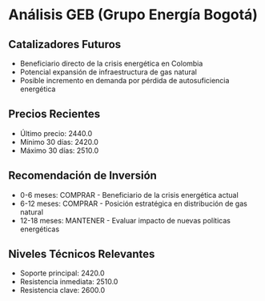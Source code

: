 # Análisis GEB (Grupo Energía Bogotá)

## Catalizadores Futuros

- Beneficiario directo de la crisis energética en Colombia
- Potencial expansión de infraestructura de gas natural
- Posible incremento en demanda por pérdida de autosuficiencia energética

## Precios Recientes

- Último precio: 2440.0
- Mínimo 30 días: 2420.0
- Máximo 30 días: 2510.0

## Recomendación de Inversión

- 0-6 meses: COMPRAR - Beneficiario de la crisis energética actual
- 6-12 meses: COMPRAR - Posición estratégica en distribución de gas natural
- 12-18 meses: MANTENER - Evaluar impacto de nuevas políticas energéticas

## Niveles Técnicos Relevantes

- Soporte principal: 2420.0
- Resistencia inmediata: 2510.0
- Resistencia clave: 2600.0
